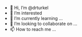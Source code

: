 - 👋 Hi, I’m @drturkel
- 👀 I’m interested 
- 🌱 I’m currently learning ...
- 💞️ I’m looking to collaborate on ...
- 📫 How to reach me ...

<!---
drturkel/drturkel is a ✨ special ✨ repository because its `README.md` (this file) appears on your GitHub profile.
You can click the Preview link to take a look at your changes.
--->
